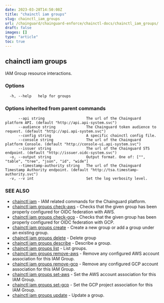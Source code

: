 ```yaml
---
date: 2023-03-28T14:50:08Z
title: "chainctl iam groups"
slug: chainctl_iam_groups
url: /chainguard/chainguard-enforce/chainctl-docs/chainctl_iam_groups/
draft: false
images: []
type: "article"
toc: true
---
```

## chainctl iam groups

IAM Group resource interactions.

### Options

```
  -h, --help   help for groups
```

### Options inherited from parent commands

```
      --api string                   The url of the Chainguard platform API. (default "http://api.api-system.svc")
      --audience string              The Chainguard token audience to request. (default "http://api.api-system.svc")
      --config string                A specific chainctl config file.
      --console string               The url of the Chainguard platform Console. (default "http://console-ui.api-system.svc")
      --issuer string                The url of the Chainguard STS endpoint. (default "http://issuer.oidc-system.svc")
  -o, --output string                Output format. One of: ["", "table", "tree", "json", "id", "wide"]
      --timestamp-authority string   The url of the Chainguard Timestamp Authority endpoint. (default "http://tsa.timestamp-authority.svc")
  -v, --v int                        Set the log verbosity level.
```

### SEE ALSO

* [chainctl iam](/chainguard/chainguard-enforce/chainctl-docs/chainctl_iam/)	 - IAM related commands for the Chainguard platform.
* [chainctl iam groups check-aws](/chainguard/chainguard-enforce/chainctl-docs/chainctl_iam_groups_check-aws/)	 - Checks that the given group has been properly configured for OIDC federation with AWS.
* [chainctl iam groups check-gcp](/chainguard/chainguard-enforce/chainctl-docs/chainctl_iam_groups_check-gcp/)	 - Checks that the given group has been properly configured for OIDC federation with GCP.
* [chainctl iam groups create](/chainguard/chainguard-enforce/chainctl-docs/chainctl_iam_groups_create/)	 - Create a new group or add a group under an existing group.
* [chainctl iam groups delete](/chainguard/chainguard-enforce/chainctl-docs/chainctl_iam_groups_delete/)	 - Delete group
* [chainctl iam groups describe](/chainguard/chainguard-enforce/chainctl-docs/chainctl_iam_groups_describe/)	 - Describe a group.
* [chainctl iam groups list](/chainguard/chainguard-enforce/chainctl-docs/chainctl_iam_groups_list/)	 - List groups.
* [chainctl iam groups remove-aws](/chainguard/chainguard-enforce/chainctl-docs/chainctl_iam_groups_remove-aws/)	 - Remove any configured AWS account association for this IAM Group.
* [chainctl iam groups remove-gcp](/chainguard/chainguard-enforce/chainctl-docs/chainctl_iam_groups_remove-gcp/)	 - Remove any configured GCP account association for this IAM Group.
* [chainctl iam groups set-aws](/chainguard/chainguard-enforce/chainctl-docs/chainctl_iam_groups_set-aws/)	 - Set the AWS account association for this IAM Group.
* [chainctl iam groups set-gcp](/chainguard/chainguard-enforce/chainctl-docs/chainctl_iam_groups_set-gcp/)	 - Set the GCP project association for this IAM Group.
* [chainctl iam groups update](/chainguard/chainguard-enforce/chainctl-docs/chainctl_iam_groups_update/)	 - Update a group.

